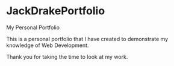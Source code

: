 # JackDrakePortfolio
My Personal Portfolio

This is a personal portfolio that I have created to demonstrate my knowledge of Web Development.

Thank you for taking the time to look at my work. 
